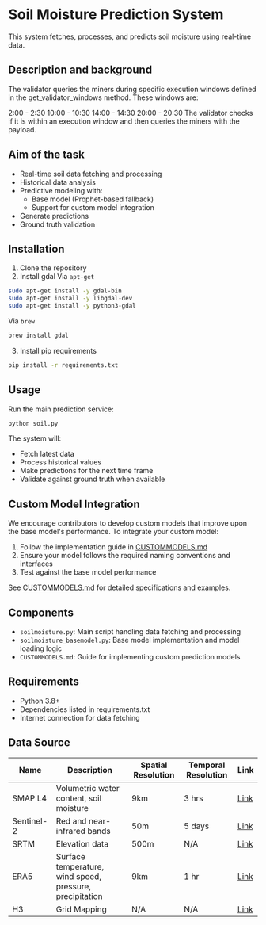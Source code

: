 # Soil Moisture Prediction System

This system fetches, processes, and predicts soil moisture using real-time data.

## Description and background

The validator queries the miners during specific execution windows defined in the get_validator_windows method. These windows are:

2:00 - 2:30
10:00 - 10:30
14:00 - 14:30
20:00 - 20:30
The validator checks if it is within an execution window and then queries the miners with the payload.

## Aim of the task

- Real-time soil data fetching and processing
- Historical data analysis
- Predictive modeling with:
  - Base model (Prophet-based fallback)
  - Support for custom model integration
- Generate predictions
- Ground truth validation

## Installation

1. Clone the repository
2. Install gdal
Via `apt-get`
```bash
sudo apt-get install -y gdal-bin
sudo apt-get install -y libgdal-dev
sudo apt-get install -y python3-gdal
```
Via `brew`
```bash
brew install gdal
```
3. Install pip requirements
```bash
pip install -r requirements.txt
```

## Usage

Run the main prediction service:
```bash
python soil.py
```

The system will:
- Fetch latest data
- Process historical values
- Make predictions for the next time frame
- Validate against ground truth when available

## Custom Model Integration

We encourage contributors to develop custom models that improve upon the base model's performance. To integrate your custom model:

1. Follow the implementation guide in [CUSTOMMODELS.md](CUSTOMMODELS.md)
2. Ensure your model follows the required naming conventions and interfaces
3. Test against the base model performance

See [CUSTOMMODELS.md](CUSTOMMODELS.md) for detailed specifications and examples.

## Components

- `soilmoisture.py`: Main script handling data fetching and processing
- `soilmoisture_basemodel.py`: Base model implementation and model loading logic
- `CUSTOMMODELS.md`: Guide for implementing custom prediction models

## Requirements

- Python 3.8+
- Dependencies listed in requirements.txt
- Internet connection for data fetching

## Data Source

| Name        | Description                                           | Spatial Resolution | Temporal Resolution | Link                                                                                                     |
|-------------|-------------------------------------------------------|--------------------|---------------------|----------------------------------------------------------------------------------------------------------|
| SMAP L4     | Volumetric water content, soil moisture               | 9km               | 3 hrs               | [Link](https://nsidc.org/data/spl4smgp/versions/7)                                                      |
| Sentinel-2  | Red and near-infrared bands                           | 50m               | 5 days              | [Link](https://hls.gsfc.nasa.gov/)                                                                      |
| SRTM        | Elevation data                                        | 500m              | N/A                 | [Link](https://www.usgs.gov/centers/eros/science/usgs-eros-archive-digital-elevation-shuttle-radar-topography-mission-srtm) |
| ERA5        | Surface temperature, wind speed, pressure, precipitation | 9km               | 1 hr                | [Link](https://cds.climate.copernicus.eu/how-to-api)                                                    |
| H3          | Grid Mapping                                          | N/A               | N/A                 | [Link](https://www.naturalearthdata.com/)                                                               |
